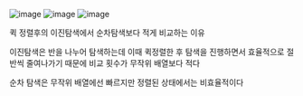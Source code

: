 ![image](https://github.com/user-attachments/assets/e5b0b621-e276-4c76-8994-54f9a0aea7ca)
![image](https://github.com/user-attachments/assets/f5208da9-c1c9-47ae-9da6-8768ff743973)
![image](https://github.com/user-attachments/assets/941e755c-6fae-461c-8e6c-c9012c85738c)

퀵 정렬후의 이진탐색에서 순차탐색보다 적게 비교하는 이유

이진탐색은 반을 나누어 탐색하는데 이때 퀵정렬한 후 탐색을 진행하면서 
효율적으로 절반씩 줄여나가기 때문에 비교 횟수가 무작위 배열보다 적다

순차 탐색은 무작위 배열에선 빠르지만 정렬된 상태에서는 비효율적이다
